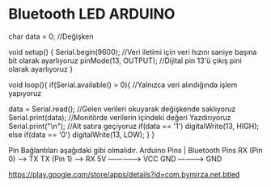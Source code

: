 # Bluetooth LED ARDUINO



char data = 0; //Değişken

void setup() {
Serial.begin(9600); //Veri iletimi için veri hızını saniye başına bit olarak ayarlıyoruz
pinMode(13, OUTPUT); //Dijital pin 13'ü çıkış pini olarak ayarlıyoruz
}

void loop(){
if(Serial.available() > 0){ //Yalnızca veri alındığında işlem yapıyoruz

data = Serial.read(); //Gelen verileri okuyarak değişkende saklıyoruz
Serial.print(data); //Monitörde verilerin içindeki değeri Yazdırıyoruz
Serial.print("\n"); //Alt satıra geçiyoruz
if(data == '1')
digitalWrite(13, HIGH);
else if(data == '0')
digitalWrite(13, LOW);
}
}



Pin Bağlantıları aşağıdaki gibi olmalıdır.
Arduino Pins | Bluetooth Pins
RX (Pin 0) ——> TX
TX (Pin 1) ——> RX
5V —————> VCC
GND ————> GND


https://play.google.com/store/apps/details?id=com.bymirza.net.btled
